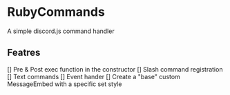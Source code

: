 # RubyCommands

A simple discord.js command handler

## Featres

[] Pre & Post exec function in the constructor
[] Slash command registration
[] Text commands
[] Event hander
[] Create a "base" custom MessageEmbed with a specific set style

